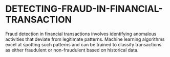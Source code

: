 # DETECTING-FRAUD-IN-FINANCIAL-TRANSACTION 

Fraud detection in financial transactions involves identifying anomalous activities that deviate from legitimate patterns. Machine learning algorithms excel at spotting such patterns and can be trained to classify transactions as either fraudulent or non-fraudulent based on historical data.
